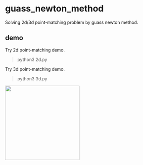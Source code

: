 # guass_newton_method
Solving 2d/3d point-matching problem by guass newton method.  

## demo  
Try 2d point-matching demo.    
> python3 2d.py  

Try 3d point-matching demo.    
> python3 3d.py  
<img src="https://github.com/scomup/mls/blob/master/3d_demo.gif" width="240">  
